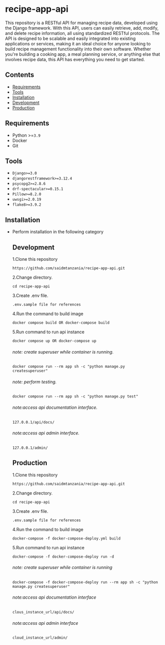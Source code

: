 # recipe-app-api
This repository is a RESTful API for managing recipe data, developed using the Django framework. With this API, users can easily retrieve, add, modify, and delete recipe information, all using standardized RESTful protocols. The API is designed to be scalable and easily integrated into existing applications or services, making it an ideal choice for anyone looking to build recipe management functionality into their own software. Whether you're building a cooking app, a meal planning service, or anything else that involves recipe data, this API has everything you need to get started.

## Contents

- [Requirements](#requirements)
- [Tools](#tools)
- [Installation](#installation)
- [Development](#development)
- [Production](#production)

## Requirements

- Python >=```3.9```
- Docker
- Git

## Tools

- ```Django>=3.0```
- ```djangorestframework>=3.12.4```
- ```psycopg2>=2.8.6```
- ```drf-spectacular>=0.15.1```
- ```Pillow>=8.2.0```
- ```uwsgi>=2.0.19```
- ```flake8>=3.9.2```


## Installation
- Perform installation in the following category

    ## Development
    1.Clone this repository

    ```
    https://github.com/saidmtanzania/recipe-app-api.git
    ```

    2.Change directory.

    ```
    cd recipe-app-api
    ```

    3.Create .env file.

    ```
    .env.sample file for references
    ```

    4.Run the command to build image
    ```
    docker compose build OR docker-compose build
    ```
    5.Run command to run api instance
    ```
    docker compose up OR docker-compose up
    ```

    ###### note: create superuser while container is running.
    ```
    docker compose run --rm app sh -c "python manage.py createsuperuser"
    ```
    ###### note: perform testing.
    ```
    docker compose run --rm app sh -c "python manage.py test"
    ```
    ###### note:access api documentation interface.
    ```
    127.0.0.1/api/docs/
    ```
    ###### note:access api admin interface.
    ```
    127.0.0.1/admin/
    ```

    ## Production

    1.Clone this repository

    ```
    https://github.com/saidmtanzania/recipe-app-api.git
    ```

    2.Change directory.

    ```
    cd recipe-app-api
    ```

    3.Create .env file.

    ```
    .env.sample file for references
    ```

    4.Run the command to build image

    ```
    docker-compose -f docker-compose-deploy.yml build
    ```

    5.Run command to run api instance

    ```
    docker-compose -f docker-compose-deploy run -d
    ```

    ###### note: create superuser while container is running

    ```
    docker-compose -f docker-compose-deploy run --rm app sh -c "python manage.py createsuperuser"
    ```

    ###### note:access api documentation interface

    ```
    clous_instance_url/api/docs/
    ```

    ###### note:access api admin interface

    ```
    cloud_instance_url/admin/
    ```


